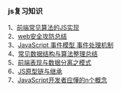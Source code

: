 ### js复习知识

1、[前端常见算法的JS实现](https://segmentfault.com/a/1190000008593715)<br/>
2、[web安全攻防总结](https://www.jianshu.com/p/303206ae2471)<br/>
3、[JavaScript 事件模型 事件处理机制](https://blog.csdn.net/chenmoquan/article/details/10162477)<br/>
4、[常见数据结构与算法整理总结](https://www.cnblogs.com/wanghuaijun/p/7302303.html)<br/>
5、[前端表现与数据分离之模式](https://www.jianshu.com/p/5ae70abfefe8?utm_campaign)<br/>
6、[JS原型链与继承](https://juejin.im/post/58f94c9bb123db411953691b)<br/>
7、[JavaScript开发者应懂的n个概念](https://github.com/stephentian/33-js-concepts?utm_source=gold_browser_extension#23-%E5%8E%9F%E5%9E%8B%E7%BB%A7%E6%89%BF%E4%B8%8E%E5%8E%9F%E5%9E%8B%E9%93%BE)
